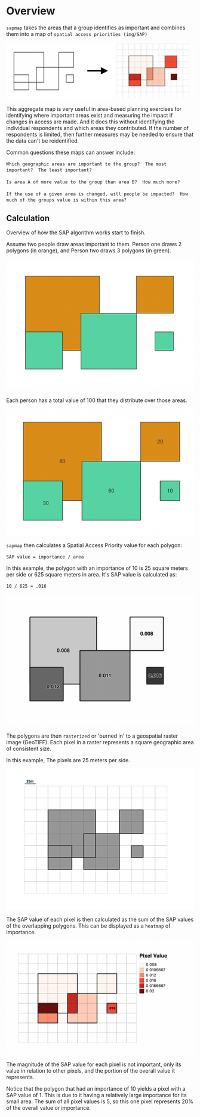 # Overview

`sapmap` takes the areas that a group identifies as important and combines them into a map of `spatial access priorities (img/SAP)`

![example polygon](img/survey-sap-start-end.png)

This aggregate map is very useful in area-based planning exercises for identifying where important areas exist and measuring the impact if changes in access are made.  And it does this without identifying the individual respondents and which areas they contributed.  If the number of respondents is limited, then further measures may be needed to ensure that the data can't be reidentified.

Common questions these maps can answer include:
```
Which geographic areas are important to the group?  The most important?  The least important?

Is area A of more value to the group than area B?  How much more?

If the use of a given area is changed, will people be impacted?  How much of the groups value is within this area?
```

## Calculation

Overview of how the SAP algorithm works start to finish.

Assume two people draw areas important to them. Person one draws 2 polygons (in orange), and Person two draws 3 polygons (in green).

![example polygon](img/survey-polygon.png)

Each person has a total value of 100 that they distribute over those areas.

![example polygon with importance](img/survey-polygon-importance.png)

`sapmap` then calculates a Spatial Access Priority value for each polygon:
```
SAP value = importance / area
```

In this example, the polygon with an importance of 10 is 25 square meters per side or 625 square meters in area.  It's SAP value is calculated as:
```
10 / 625 = .016
```

![survey sap map](img/survey-polygon-sap.png)

The polygons are then `rasterized` or 'burned in' to a geospatial raster image (GeoTIFF).  Each pixel in a raster represents a square geographic area of consistent size.

In this example,  The pixels are 25 meters per side.

![survey sap map](img/survey-burn-in.png)

The SAP value of each pixel is then calculated as the sum of the SAP values of the overlapping polygons.  This can be displayed as a `heatmap` of importance.

![survey sap map](img/survey-sap-heatmap.png)

The magnitude of the SAP value for each pixel is not important, only its value in relation to other pixels, and the portion of the overall value it represents.

Notice that the polygon that had an importance of 10 yields a pixel with a SAP value of 1.  This is due to it having a relatively large importance for its small area.  The sum of all pixel values is 5, so this one pixel represents 20% of the overall value or importance.

